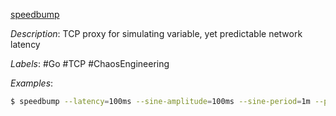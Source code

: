 [speedbump](https://github.com/kffl/speedbump)

*Description*: TCP proxy for simulating variable, yet predictable network latency

*Labels*: #Go #TCP #ChaosEngineering

*Examples*:

```bash
$ speedbump --latency=100ms --sine-amplitude=100ms --sine-period=1m --port=2000 localhost:80
```
